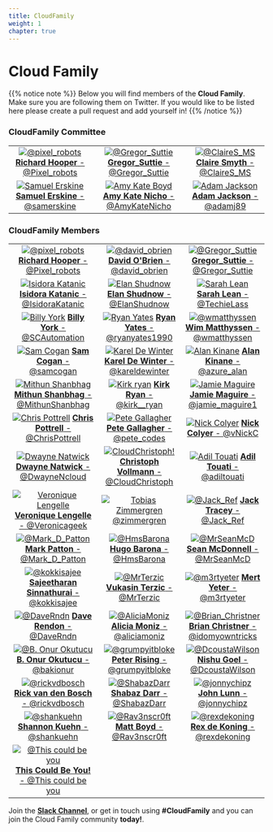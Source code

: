 ```yaml
---
title: CloudFamily
weight: 1
chapter: true
---
```


# **Cloud Family**

{{% notice note %}}
Below you will find members of the **Cloud Family**. Make sure you are following them on Twitter. If you would like to be listed here please create a pull request and add yourself in!
{{% /notice %}}


### CloudFamily Committee

| | | |
|:-------------------------:|:-------------------------:|:-------------------------:|
|[![@pixel_robots](/images/family/richard-hooper.png?width=10pc)](https://twitter.com/Pixel_Robots "@pixel_Robots") [**Richard Hooper** - @Pixel_robots](https://twitter.com/Pixel_Robots)| [![@Gregor_Suttie](/images/family/gregor.jpg?width=10pc)](https://twitter.com/gregor_suttie "@Gregor_Suttie") [**Gregor_Suttie** - @Gregor_Suttie](https://twitter.com/gregor_suttie) | [![@ClaireS_MS](/images/family/Claire_Smyth_Photo.PNG?width=10pc)](https://twitter.com/ClaireS_MS "@david_obrien") [**Claire Smyth** - @ClaireS_MS](https://twitter.com/ClaireS_MS)|
|[![Samuel Erskine](/images/family/samuelerskine.jpg?width=10pc)](https://twitter.com/samerskine "@samerskine") [**Samuel Erskine** - @samerskine](https://twitter.com/samerskine)|[![Amy Kate Boyd](/images/family/Amy-Boyd.png?width=10pc)](https://twitter.com/AmyKateNicho "@AmyKateNicho") [**Amy Kate Nicho** - @AmyKateNicho](https://twitter.com/AmyKateNicho)| [![Adam Jackson](/images/family/AJSquare2.jpg?width=10pc)](https://twitter.com/adamj89 "@adamj89") [**Adam Jackson** - @adamj89](https://twitter.com/adamj89)| 


### CloudFamily Members

| | | |
|:-------------------------:|:-------------------------:|:-------------------------:|
|[![@pixel_robots](/images/family/pixelrobots.png?width=10pc)](https://twitter.com/Pixel_Robots "@pixel_Robots") [**Richard Hooper** - @Pixel_robots](https://twitter.com/Pixel_Robots)| [![@david_obrien](/images/family/davidobrien.jpg?width=10pc)](https://twitter.com/david_obrien "@david_obrien") [**David O'Brien** - @david_obrien](https://twitter.com/david_obrien)| [![@Gregor_Suttie](/images/family/gregor.jpg?width=10pc)](https://twitter.com/gregor_suttie "@Gregor_Suttie") [**Gregor_Suttie** - @Gregor_Suttie](https://twitter.com/gregor_suttie)
|[![Isidora Katanic](/images/family/IsidoraKatanic.jpg?width=10pc)](https://twitter.com/IsidoraKatanic "@IsidoraKatanic") [**Isidora Katanic** - @IsidoraKatanic](https://twitter.com/IsidoraKatanic)| [![Elan Shudnow](/images/family/ElanShudnow.jpg?width=10pc)](https://twitter.com/ElanShudnow "@ElanShudnow") [**Elan Shudnow** - @ElanShudnow](https://twitter.com/ElanShudnow)| [![Sarah Lean](/images/family/sarahlean.jpg?width=10pc)](https://twitter.com/TechieLass "This could be you!") [**Sarah Lean** - @TechieLass](https://twitter.com/TechieLass)
|[![Billy York](/images/family/BillyYork.PNG?width=10pc)](https://twitter.com/SCAutomation "@SCAutomation") [ **Billy York** - @SCAutomation](https://twitter.com/SCAutomation)| [![Ryan Yates](/images/family/RyanYates.jpg?width=10pc)](https://twitter.com/ryanyates1990 "**Ryan Yates** - @ryanya") [**Ryan Yates** - @ryanyates1990](https://twitter.com/ryanyates1990)| [![@wmatthyssen](/images/family/wmatthyssen.jpg?width=10pc)](https://twitter.com/wmatthyssen "@wmatthyssen") [**Wim Matthyssen** - @wmatthyssen](https://twitter.com/wmatthyssen)
|[![Sam Cogan](/images/family/samcogan.jpg?width=10pc)](https://twitter.com/samcogan "@samcogan") [**Sam Cogan** - @samcogan](https://twitter.com/samcogan)|[![Karel De Winter](/images/family/kareldewinter.jpg?width=10pc)](https://twitter.com/kareldewinter "@kareldewinter") [ **Karel De Winter** - @kareldewinter](https://twitter.com/kareldewinter)| [![Alan Kinane](/images/family/AlanK.jpg?width=10pc)](https://twitter.com/azure_alan "@azure_alan") [**Alan Kinane** - @azure_alan](https://twitter.com/azure_alan)
|[![Mithun Shanbhag](/images/family/MithunShanbhag.jpg?width=10pc)](https://twitter.com/MithunShanbhag "@MithunShanbhag") [**Mithun Shanbhag** - @MithunShanbhag](https://twitter.com/MithunShanbhag)| [![Kirk ryan](/images/family/kirk__ryan.jpg?width=10pc)](https://twitter.com/kirk__ryan "@kirk__ryan") [**Kirk Ryan** - @kirk__ryan](https://twitter.com/kirk__ryan)| [![Jamie Maguire](/images/family/JamieMaguire.jpg?width=10pc)](https://twitter.com/jamie_maguire1 "@jamie_maguire1") [ **Jamie Maguire** - @jamie_maguire1](https://twitter.com/jamie_maguire1)
|[![Chris Pottrell](/images/family/ChrisPottrell.jpg?width=10pc)](https://twitter.com/ChrisPottrell "@ChrisPottrell") [**Chris Pottrell** - @ChrisPottrell](https://twitter.com/ChrisPottrell)| [![Pete Gallagher](/images/family/pete_gallagher.jpg?width=10pc)](https://twitter.com/pete_codes "@pete_codes") [**Pete Gallagher** - @pete_codes](https://twitter.com/pete_codes)| [![Nick Colyer](/images/family/NickColyer.jpg?width=10pc)](https://twitter.com/vNickC "@vNickC") [ **Nick Colyer** - @vNickC](https://twitter.com/vNickC)
|[![Dwayne Natwick](/images/family/DwayneNcloud.jpg?width=10pc)](https://twitter.com/DwayneNcloud "@DwayneNcloud") [**Dwayne Natwick** - @DwayneNcloud](https://twitter.com/DwayneNcloud)| [![CloudChristoph!](/images/family/CloudChristoph.png?width=10pc)](https://twitter.com/CloudChristoph "@CloudChristoph") [**Christoph Vollmann** - @CloudChristoph](https://twitter.com/CloudChristoph)| [![Adil Touati](/images/family/adiltouati.jpg?width=10pc)](https://twitter.com/adiltouati "  @adiltouati") [**Adil Touati** - @adiltouati](https://twitter.com/adiltouati)
|[![Veronique Lengelle](/images/family/VeroniqueLengelle.jpg?width=10pc)](https://twitter.com/Veronicageek "@Veronicageek") [**Veronique Lengelle** - @Veronicageek](https://twitter.com/Veronicageek) | [![Tobias Zimmergren](/images/family/cloudfamily-zimmergrenhead.jpg?width=10pc)](https://twitter.com/zimmergren "@zimmergren") [@zimmergren](https://twitter.com/zimmergren)| [![@Jack_Ref](/images/family/jacktracey.jpg?width=10pc)](https://twitter.com/Jack_Ref "@jack_ref") [**Jack Tracey** - @Jack_Ref](https://twitter.com/Jack_Ref)
|[![@Mark_D_Patton](/images/family/markpatton.png?width=10pc)](https://twitter.com/Mark_D_Patton "@Mark_D_Patton") [**Mark Patton** - @Mark_D_Patton](https://twitter.com/Mark_D_Patton) | [![@HmsBarona](/images/family/HugoBarona.jpg?width=10pc)](https://twitter.com/HmsBarona) [**Hugo Barona** - @HmsBarona](https://twitter.com/HmsBarona) | [![@MrSeanMcD](/images/family/SeanMcDonnell.jpg?width=10pc)](https://twitter.com/ "@MrSeanMcD") [**Sean McDonnell** - @MrSeanMcD](https://twitter.com/)
|[![@kokkisajee](/images/family/sajee.png?width=10pc)](https://twitter.com/kokkisajee "@kokkisajee") [**Sajeetharan Sinnathurai** - @kokkisajee](https://twitter.com/kokkisajee) | [![@MrTerzic](/images/family/VukasinTerzic.png?width=10pc)](https://twitter.com/mrterzic "@MrTerzic") [**Vukasin Terzic** - @MrTerzic](https://twitter.com/MrTerzic) | [![@m3rtyeter](/images/family/mertyeter.jpg?width=10pc)](https://twitter.com/m3rtyeter "@m3rtyeter") [**Mert Yeter** - @m3rtyeter](https://twitter.com/m3rtyeter)
|[![@DaveRndn](/images/family/daverendon.png?width=10pc)](https://twitter.com/DaveRndn "@DaveRndn") [**Dave Rendon** - @DaveRndn](https://twitter.com/DaveRndn) |[![@AliciaMoniz](/images/family/AliciaMoniz.jpg?width=10pc)](https://twitter.com/aliciamoniz "@aliciamoniz") [**Alicia Moniz** - @aliciamoniz](https://twitter.com/aliciamoniz) | [![@Brian_Christner](/images/family/brian_christner.jpg?width=10pc)](https://twitter.com/idomyowntricks "@idomyowntricks") [**Brian Christner** - @idomyowntricks](https://twitter.com/idomyowntricks) | [![@Michael_Levan](/images/family/michael-levan.jpg?width=10pc)](https://twitter.com/TheNJDevOpsGuy "@TheNJDevOpsGuy") [**Michael_Levan** - @TheNJDevOpsGuy](https://twitter.com/TheNJDevOpsGuy)
|[![@B. Onur Okutucu](/images/family/onur-okutucu.png?width=10pc)](https://twitter.com/bakionur "@bakionur") [**B. Onur Okutucu** - @bakionur](https://twitter.com/bakionur) | [![@grumpyitbloke](/images/family/peterrising.jpg?width=10pc)](https://twitter.com/grumpyitbloke "@grumpyitbloke") [**Peter Rising** - @grumpyitbloke](https://twitter.com/grumpyitbloke) | [![@DcoustaWilson](/images/family/NishuGoel.jpg?width=10pc)](https://twitter.com/DcoustaWilson "@DcoustaWilson") [**Nishu Goel** - @DcoustaWilson](https://twitter.com/DcoustaWilson)
|[![@rickvdbosch](/images/family/rickvdbosch.jpg?width=10pc)](https://twitter.com/rickvdbosch) [**Rick van den Bosch** - @rickvdbosch](https://twitter.com/rickvdbosch) | [![@ShabazDarr](/images/family/ShabazDarr.jpg?width=10pc)](https://twitter.com/ShabazDarr "@ShabazDarr") [**Shabaz Darr** - @ShabazDarr](https://twitter.com/ShabazDarr) |[![@jonnychipz](/images/family/jonnychipz.jpg?width=10pc)](https://twitter.com/ "@jonnychipz") [**John Lunn** - @jonnychipz](https://twitter.com/jonnychipz)	
|[![@shankuehn](/images/family/Shannon.jpg?width=10pc)](https://twitter.com/shankuehn "@shankuehn") [**Shannon Kuehn** - @shankuehn](https://twitter.com/shankuehn) | [![@Rav3nscr0ft](/images/family/mattboyd.jpg?width=10pc)](https://twitter.com/Rav3nscr0ft "@Rav3nscr0ft") [**Matt Boyd** - @Rav3nscr0ft](https://twitter.com/Rav3nscr0ft) | [![@rexdekoning](/images/family/rexdekoning.png?width=10pc)](https://twitter.com/rexdekoning "@rexdekoning") [**Rex de Koning** - @rexdekoning](https://twitter.com/rexdekoning)|[![@rossinthecloud](/images/family/rossmclachlan.jpg?width=10pc)](https://twitter.com/rossinthecloud") [Ross McLachlan - @rossinthecloud](https://twitter.com/rossinthecloud)  
|[![@This could be you](/images/family/user-512.png?width=10pc)](https://twitter.com/ "@This could be you") [**This Could Be You!** - @This could be you](https://twitter.com/) 

Join the **[Slack Channel](http://bit.ly/2vrvoRV)**, or get in touch using **#CloudFamily** and you can join the Cloud Family community **today!**.
